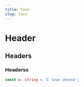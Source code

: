 ```yaml
---
title: Taco
slug: taco
---
```


# Header

## Headers

### Headerss

```ts
const x: string = 'I love cheese';
```
